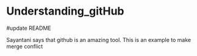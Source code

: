 # Understanding_gitHub
#update README

Sayantani says that github is an amazing tool.
This is an example to make merge conflict
